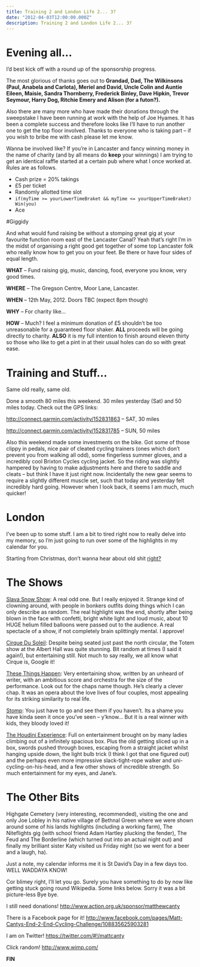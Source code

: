 ```yaml
---
title: Training 2 and London Life 2... 3?
date: "2012-04-03T12:00:00.000Z"
description: Training 2 and London Life 2... 3?
---
```


# Evening all...
I’d best kick off with a round up of the sponsorship progress.

The most glorious of thanks goes out to **Grandad, Dad, The Wilkinsons (Paul,
Anabela and Carlota), Meriel and David, Uncle Colin and Auntie Eileen, Maisie,
Sandra Thornberry, Frederick Binley, Dave Hipkin, Trevor Seymour, Harry Dog,
Ritchie Emery and Alison (for a futon?).**

Also there are many more who have made their donations through the sweepstake I
have been running at work with the help of Joe Hyames. It has been a complete
success and therefore looks like I’ll have to run another one to get the top
floor involved. Thanks to everyone who is taking part – if you wish to bribe me
with cash please let me know.

Wanna be involved like?
If you’re in Lancaster and fancy winning money in the name of charity (and by
all means do **keep** your winnings) I am trying to get an identical raffle
started at a certain pub where what I once worked at. Rules are as follows.

* Cash prize = 20% takings
* £5 per ticket
* Randomly allotted time slot
* `if(myTime >= yourLowerTimeBraket && myTime <= yourUpperTimeBraket) Win(you)`
* Ace

#Giggidy

And what would fund raising be without a stomping great gig at your favourite
function room east of the Lancaster Canal? Yeah that’s right I’m in the midst of
organising a right good get together of some top Lancaster folk who really know
how to get you on your feet. Be there or have four sides of equal length.

**WHAT** – Fund raising gig, music, dancing, food, everyone you know, very good times.

**WHERE** – The Gregson Centre, Moor Lane, Lancaster.

**WHEN** – 12th May, 2012. Doors TBC (expect 8pm though)

**WHY** – For charity like…

**HOW** – Much? I feel a minimum donation of £5 shouldn’t be too unreasonable
for a guaranteed floor shaker. **ALL** proceeds will be going directly to
charity. **ALSO** it is my full intention to finish around eleven thirty so
those who like to get a pint in at their usual holes can do so with great ease.

# Training and Stuff…

Same old really, same old.

Done a smooth 80 miles this weekend. 30 miles yesterday (Sat) and 50 miles
today. Check out the GPS links:

http://connect.garmin.com/activity/152831863 – SAT, 30 miles

http://connect.garmin.com/activity/152831785 – SUN, 50 miles

Also this weekend made some investments on the bike. Got some of those clippy in
pedals, nice pair of cleated cycling trainers (ones which don’t prevent you from
walking all odd), some fingerless summer gloves, and a incredibly cool Brixton
Cycles cycling jacket. So the riding was slightly hampered by having to make
adjustments here and there to saddle and cleats – but think I have it just right
now. Incidentally the new gear seems to require a slightly different muscle set,
such that today and yesterday felt incredibly hard going. However when I look
back, it seems I am much, much quicker!

# London

I’ve been up to some stuff. I am a bit to tired right now to really delve into
my memory, so I’m just going to run over some of the highlights in my calendar
for you.

Starting from Christmas, don’t wanna hear about old shit
[right?](https://www.youtube.com/watch?v=umDr0mPuyQc)

# The Shows

[Slava Snow Show](http://www.slavasnowshow.co.uk/): A real odd one. But I really
enjoyed it. Strange kind of clowning around, with people in bonkers outfits
doing things which I can only describe as random. The real highlight was the
end, shortly after being blown in the face with confetti, bright white light and
loud music, about 10 HUGE helium filled balloons were passed out to the
audience. A real spectacle of a show, if not completely brain splittingly
mental. I approve!

[Cirque Du Soleil](http://www.cirquedusoleil.com/en/shows/totem/default.aspx):
Despite being seated just past the north circular, the Totem show at the Albert
Hall was quite stunning. Bit random at times (I said it again!), but
entertaining still. Not much to say really, we all know what Cirque is, Google
it!

[These Things Happen](http://www.thecourtyard.org.uk/whatson/233/these-things-happen):
Very entertaining show, written by an unheard of writer, with an ambitious score
and orchestra for the size of the performance. Look out for the chaps name
though. He’s clearly a clever chap. It was an opera about the love lives of four
couples, most appealing for its striking similarity to real life.

[Stomp](http://www.stomplondon.com/): You just have to go and see them if you
haven’t. Its a shame you have kinda seen it once you’ve seen – y’know… But it is
a real winner with kids, they bloody loved it!

[The Houdini Experience](http://www.sadlerswells.com/show/Hans-Klok-The-Houdini-Experience):
Full on entertainment brought on by many ladies climbing out of a infinitely
spacious box. Plus the old getting sliced up in a box, swords pushed through
boxes, escaping from a straight jacket whilst hanging upside down, the light
bulb trick (I think I got that one figured out) and the perhaps even more
impressive slack-tight-rope walker and uni-cycling-on-his-head, and a few other
shows of incredible strength. So much entertainment for my eyes, and Jane’s.

# The Other Bits
Highgate Cemetery (very interesting, recommended), visiting the one and only Joe
Lobley in his native village of Bethnal Green where we were shown around some of
his lands highlights (including a working farm), The Niteflights gig (with
school friend Adam Hartley plucking the fender), The Feud and The Borderline
(which turned out into an actual night out) and finally my brilliant sister Katy
visited us Friday night (so we went for a beer and a laugh, ha).

Just a note, my calendar informs me it is St David’s Day in a few days too. WELL
WADDAYA KNOW!

Cor blimey right, I’ll let you go. Surely you have something to do by now like
getting stuck going round Wikipedia. Some links below. Sorry it was a bit
picture-less Bye bye.

I still need donations! http://www.action.org.uk/sponsor/matthewcanty

There is a Facebook page for it!
http://www.facebook.com/pages/Matt-Cantys-End-2-End-Cycling-Challenge/108835625903281

I am on Twitter! https://twitter.com/#!/mattcanty

Click random! http://www.wimp.com/

**FIN**
